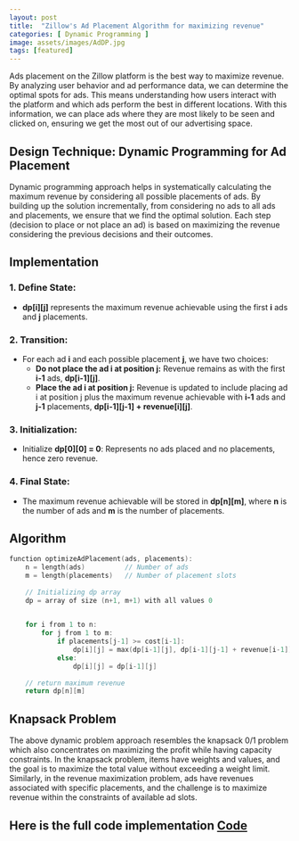 ```yaml
---
layout: post
title:  "Zillow's Ad Placement Algorithm for maximizing revenue"
categories: [ Dynamic Programming ]
image: assets/images/AdDP.jpg
tags: [featured]
---
```

Ads placement on the Zillow platform is the best way to maximize revenue. By analyzing user behavior and ad performance data, we can determine the optimal spots for ads. This means understanding how users interact with the platform and which ads perform the best in different locations. With this information, we can place ads where they are most likely to be seen and clicked on, ensuring we get the most out of our advertising space.

## Design Technique: Dynamic Programming for Ad Placement
Dynamic programming approach helps in systematically calculating the maximum revenue by considering all possible placements of ads. By building up the solution incrementally, from considering no ads to all ads and placements, we ensure that we find the optimal solution. Each step (decision to place or not place an ad) is based on maximizing the revenue considering the previous decisions and their outcomes.

## Implementation
### 1. Define State:
- **dp[i][j]** represents the maximum revenue achievable using the first **i** ads and **j** placements.

### 2. Transition:
- For each ad **i** and each possible placement **j**, we have two choices:
  - **Do not place the ad i at position j:** Revenue remains as with the first **i-1** ads, **dp[i-1][j]**.
  - **Place the ad i at position j:** Revenue is updated to include placing ad i at position j plus the maximum revenue achievable with **i-1** ads and **j-1** placements, **dp[i-1][j-1] + revenue[i][j]**.

### 3. Initialization:
- Initialize **dp[0][0] = 0**: Represents no ads placed and no placements, hence zero revenue.

### 4. Final State:
- The maximum revenue achievable will be stored in **dp[n][m]**, where **n** is the number of ads and **m** is the number of placements.

## Algorithm
```cpp
function optimizeAdPlacement(ads, placements):
    n = length(ads)          // Number of ads
    m = length(placements)   // Number of placement slots
    
    // Initializing dp array
    dp = array of size (n+1, m+1) with all values 0
    

    for i from 1 to n:
        for j from 1 to m:
            if placements[j-1] >= cost[i-1]:  
                dp[i][j] = max(dp[i-1][j], dp[i-1][j-1] + revenue[i-1])
            else:
                dp[i][j] = dp[i-1][j]
    
    // return maximum revenue
    return dp[n][m]
```
## Knapsack Problem 
The above dynamic problem approach resembles the knapsack 0/1 problem which also concentrates on maximizing the profit while having capacity constraints.
In the knapsack problem, items have weights and values, and the goal is to maximize the total value without exceeding a weight limit. Similarly, in the revenue maximization problem, ads have revenues associated with specific placements, and the challenge is to maximize revenue within the constraints of available ad slots.

## Here is the full code implementation [Code](https://github.com/Ritesh2351235/Portfolio/blob/master/assets/Codes/Knapsack.cpp)